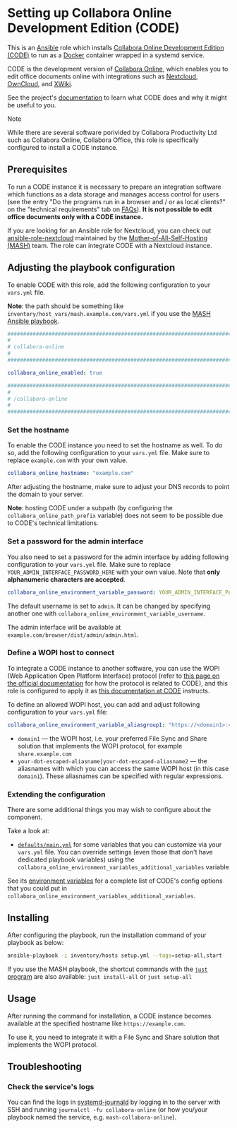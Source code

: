 <!--
SPDX-FileCopyrightText: 2020 - 2024 MDAD project contributors
SPDX-FileCopyrightText: 2020 - 2024 Slavi Pantaleev
SPDX-FileCopyrightText: 2020 Aaron Raimist
SPDX-FileCopyrightText: 2020 Chris van Dijk
SPDX-FileCopyrightText: 2020 Dominik Zajac
SPDX-FileCopyrightText: 2020 Mickaël Cornière
SPDX-FileCopyrightText: 2022 François Darveau
SPDX-FileCopyrightText: 2022 Julian Foad
SPDX-FileCopyrightText: 2022 Warren Bailey
SPDX-FileCopyrightText: 2023 Antonis Christofides
SPDX-FileCopyrightText: 2023 Felix Stupp
SPDX-FileCopyrightText: 2023 Pierre 'McFly' Marty
SPDX-FileCopyrightText: 2024 - 2025 Suguru Hirahara

SPDX-License-Identifier: AGPL-3.0-or-later
-->

# Setting up Collabora Online Development Edition (CODE)

This is an [Ansible](https://www.ansible.com/) role which installs [Collabora Online Development Edition (CODE)](https://www.collaboraonline.com/code/) to run as a [Docker](https://www.docker.com/) container wrapped in a systemd service.

CODE is the development version of [Collabora Online](https://www.collaboraonline.com/), which enables you to edit office documents online with integrations such as [Nextcloud](https://nextcloud.com/office/), [OwnCloud](https://owncloud.com/), and [XWiki](https://xwiki.com/en/Blog/Collabora-Connector-Application/).

See the project's [documentation](https://www.collaboraonline.com/code/) to learn what CODE does and why it might be useful to you.

>[!NOTE]
> While there are several software porivided by Collabora Productivity Ltd such as Collabora Online, Collabora Office, this role is specifically configured to install a CODE instance.

## Prerequisites

To run a CODE instance it is necessary to prepare an integration software which functions as a data storage and manages access control for users (see the entry "Do the programs run in a browser and / or as local clients?" on the "technical requirements" tab on [FAQs](https://www.collaboraonline.com/faqs/)). **It is not possible to edit office documents only with a CODE instance.**

If you are looking for an Ansible role for Nextcloud, you can check out [ansible-role-nextcloud](https://github.com/mother-of-all-self-hosting/ansible-role-nextcloud) maintained by the [Mother-of-All-Self-Hosting (MASH)](https://github.com/mother-of-all-self-hosting) team. The role can integrate CODE with a Nextcloud instance.

## Adjusting the playbook configuration

To enable CODE with this role, add the following configuration to your `vars.yml` file.

**Note**: the path should be something like `inventory/host_vars/mash.example.com/vars.yml` if you use the [MASH Ansible playbook](https://github.com/mother-of-all-self-hosting/mash-playbook).

```yaml
########################################################################
#                                                                      #
# collabora-online                                                     #
#                                                                      #
########################################################################

collabora_online_enabled: true

########################################################################
#                                                                      #
# /collabora-online                                                    #
#                                                                      #
########################################################################
```

### Set the hostname

To enable the CODE instance you need to set the hostname as well. To do so, add the following configuration to your `vars.yml` file. Make sure to replace `example.com` with your own value.

```yaml
collabora_online_hostname: "example.com"
```

After adjusting the hostname, make sure to adjust your DNS records to point the domain to your server.

**Note**: hosting CODE under a subpath (by configuring the `collabora_online_path_prefix` variable) does not seem to be possible due to CODE's technical limitations.

### Set a password for the admin interface

You also need to set a password for the admin interface by adding following configuration to your `vars.yml` file. Make sure to replace `YOUR_ADMIN_INTERFACE_PASSWORD_HERE` with your own value. Note that **only alphanumeric characters are accepted**.

```yaml
collabora_online_environment_variable_password: YOUR_ADMIN_INTERFACE_PASSWORD_HERE
```

The default username is set to `admin`. It can be changed by specifying another one with `collabora_online_environment_variable_username`.

The admin interface will be available at `example.com/browser/dist/admin/admin.html`.

### Define a WOPI host to connect

To integrate a CODE instance to another software, you can use the WOPI (Web Application Open Platform Interface) protocol (refer to [this page on the official documentation](https://sdk.collaboraonline.com/docs/introduction.html?highlight=wopi) for how the protocol is related to CODE), and this role is configured to apply it as [this documentation at CODE](https://sdk.collaboraonline.com/docs/installation/CODE_Docker_image.html#how-to-configure-docker-image) instructs.

To define an allowed WOPI host, you can add and adjust following configuration to your `vars.yml` file:

```yaml
collabora_online_environment_variable_aliasgroup1: "https://<domain1>:443,https://<your-dot-escaped-aliasname1>|<your-dot-escaped-aliasname2>:443"
```

- `domain1` — the WOPI host, i.e. your preferred File Sync and Share solution that implements the WOPI protocol, for example `share.example.com`
- `your-dot-escaped-aliasname|your-dot-escaped-aliasname2` — the aliasnames with which you can access the same WOPI host (in this case `domain1`). These aliasnames can be specified with regular expressions.

### Extending the configuration

There are some additional things you may wish to configure about the component.

Take a look at:

- [`defaults/main.yml`](../defaults/main.yml) for some variables that you can customize via your `vars.yml` file. You can override settings (even those that don't have dedicated playbook variables) using the `collabora_online_environment_variables_additional_variables` variable

See its [environment variables](https://sdk.collaboraonline.com/docs/installation/CODE_Docker_image.html#setting-the-application-configuration-dynamically-via-environment-variables) for a complete list of CODE's config options that you could put in `collabora_online_environment_variables_additional_variables`.

## Installing

After configuring the playbook, run the installation command of your playbook as below:

```sh
ansible-playbook -i inventory/hosts setup.yml --tags=setup-all,start
```

If you use the MASH playbook, the shortcut commands with the [`just` program](https://github.com/mother-of-all-self-hosting/mash-playbook/blob/main/docs/just.md) are also available: `just install-all` or `just setup-all`

## Usage

After running the command for installation, a CODE instance becomes available at the specified hostname like `https://example.com`.

To use it, you need to integrate it with a File Sync and Share solution that implements the WOPI protocol.

## Troubleshooting

### Check the service's logs

You can find the logs in [systemd-journald](https://www.freedesktop.org/software/systemd/man/systemd-journald.service.html) by logging in to the server with SSH and running `journalctl -fu collabora-online` (or how you/your playbook named the service, e.g. `mash-collabora-online`).
